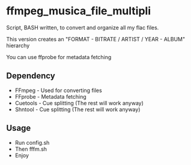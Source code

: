 # ffmpeg_musica_file_multipli
Script, BASH written, to convert and organize all my flac files.

This version creates an "FORMAT - BITRATE / ARTIST / YEAR - ALBUM" 
hierarchy

You can use ffprobe for metadata fetching

## Dependency
* FFmpeg - Used for converting files
* FFprobe - Metadata fetching
* Cuetools - Cue splitting (The rest will work anyway)
* Shntool - Cue splitting (The rest will work anyway)

## Usage
* Run config.sh
* Then fffm.sh
* Enjoy
